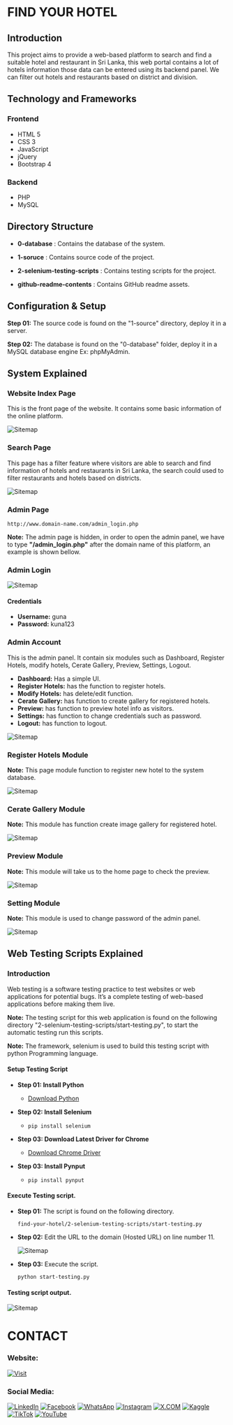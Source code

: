 # FIND YOUR HOTEL

## Introduction


This project aims to provide a web-based platform to search and find a suitable hotel and restaurant in Sri Lanka, this web portal contains a lot of hotels information those data can be entered using its backend panel. We can filter out hotels and restaurants based on district and division.


## Technology and Frameworks

### Frontend

- HTML 5
- CSS 3
- JavaScript
- jQuery
- Bootstrap 4

### Backend
- PHP
- MySQL



## Directory Structure

- **0-database** : Contains the database of the system.
- **1-soruce**   : Contains source code of the project.
- **2-selenium-testing-scripts**   : Contains testing scripts for the project.

- **github-readme-contents**   : Contains GitHub readme assets.


## Configuration & Setup

**Step 01:** The source code is found on the "1-source" directory, deploy it in a server.

**Step 02:** The database is found on the "0-database" folder, deploy it in a MySQL database engine Ex: phpMyAdmin.

## System Explained

### Website Index Page

This is the front page of the website. It contains some basic information of the online platform.

![Sitemap](github-readme-contents/web-page.gif)


### Search Page

This page has a filter feature where visitors are able to search and find information of hotels and restaurants in Sri Lanka, the search could used to filter restaurants and hotels based on districts.

![Sitemap](github-readme-contents/search.gif)


### Admin Page

```
http://www.domain-name.com/admin_login.php

```

**Note:** The admin page is hidden, in order to open the admin panel, we have to type **"/admin_login.php"** after the domain name of this platform, an example is shown bellow.

### Admin Login

![Sitemap](github-readme-contents/login-page.jpg)

#### Credentials

- **Username:** guna
- **Password:** kuna123


### Admin Account

This is the admin panel. It contain six modules such as Dashboard, Register Hotels, modify hotels, Cerate Gallery, Preview, Settings, Logout.

- **Dashboard:** Has a simple UI.
- **Register Hotels:** has the function to register hotels.
- **Modify Hotels:** has delete/edit function.
- **Cerate Gallery:** has function to create gallery for registered hotels.
- **Preview:** has function to preview hotel info as visitors.
- **Settings:** has function to change credentials such as password.
- **Logout:** has function to logout.


![Sitemap](github-readme-contents/dashboard.jpg)

### Register Hotels Module

**Note:** This page module function to register new hotel to the system database.

![Sitemap](github-readme-contents/register-hotel.gif)


### Cerate Gallery Module

**Note:** This module has function create image gallery for registered hotel.

![Sitemap](github-readme-contents/create-gallery.gif)

### Preview Module

**Note:** This module will take us to the home page to check the preview.

![Sitemap](github-readme-contents/preview.jpg)


### Setting Module

**Note:** This module is used to change password of the admin panel.

![Sitemap](github-readme-contents/settings-module.jpg)


## Web Testing Scripts Explained

### Introduction

Web testing is a software testing practice to test websites or web applications for potential bugs. It’s a complete testing of web-based applications before making them live.

**Note:** The testing script for this web application is found on the following directory "2-selenium-testing-scripts/start-testing.py", to start the automatic testing run this scripts.

**Note:** The framework, selenium is used to build this testing script with python Programming language.

#### Setup Testing Script

- **Step 01: Install Python**
  - [Download Python](https://www.python.org/)

- **Step 02: Install Selenium**
  - ```pip install selenium```

- **Step 03: Download Latest Driver for Chrome**
  - [Download Chrome Driver](https://chromedriver.chromium.org/downloads)

- **Step 03: Install Pynput**
  - ```pip install pynput```


#### Execute Testing script.

- **Step 01:** The script is found on the following directory.

  ```
  find-your-hotel/2-selenium-testing-scripts/start-testing.py
  ```

- **Step 02:** Edit the URL to the domain (Hosted URL) on line number 11.

  ![Sitemap](github-readme-contents/code.jpg)

- **Step 03:** Execute the script.

  ```
  python start-testing.py
  ```

#### Testing script output.

![Sitemap](github-readme-contents/testing.gif)

# CONTACT

### Website: 

[![Visit](https://img.shields.io/badge/Visit%3A%20www.gunarakulan.info-%23E01E5A?style=flat&logo=realm&logoColor=white)](https://www.gunarakulan.info)

### Social Media:

[![LinkedIn](https://img.shields.io/badge/-LinkedIn-0A66C2?style=for-the-badge&logo=linkedin&logoColor=white)](https://www.linkedin.com/in/gunarakulangunaretnam)
[![Facebook](https://img.shields.io/badge/-Facebook-196dcc?style=for-the-badge&logo=facebook&logoColor=white)](https://www.facebook.com/gunarakulangunaretnam)
[![WhatsApp](https://img.shields.io/badge/-WhatsApp-07a647?style=for-the-badge&logo=whatsapp&logoColor=white)](https://wa.me/94740001141?text=WhatsApp%3A%20%2B9740001141)
[![Instagram](https://img.shields.io/badge/-Instagram-bd3651?style=for-the-badge&logo=instagram&logoColor=white)](https://www.instagram.com/gunarakulangunaretnam)
[![X.COM](https://img.shields.io/badge/-X.COM-0066ff?style=for-the-badge&logo=x&logoColor=white)](https://x.com/gunarakulangr)
[![Kaggle](https://img.shields.io/badge/-Kaggle-3295bd?style=for-the-badge&logo=kaggle&logoColor=white)](https://www.kaggle.com/gunarakulangr)
[![TikTok](https://img.shields.io/badge/-TikTok-579ea3?style=for-the-badge&logo=tiktok&logoColor=white)](https://www.tiktok.com/@gunarakulangunaretnam)
[![YouTube](https://img.shields.io/badge/-YouTube-a82121?style=for-the-badge&logo=youtube&logoColor=white)](https://www.youtube.com/channel/UCjMOdgHFAjAdBKiqV8y2Tww)
